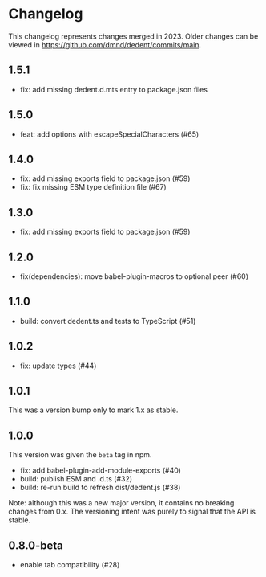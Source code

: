 # Changelog

This changelog represents changes merged in 2023.
Older changes can be viewed in https://github.com/dmnd/dedent/commits/main.

## 1.5.1

- fix: add missing dedent.d.mts entry to package.json files

## 1.5.0

- feat: add options with escapeSpecialCharacters (#65)

## 1.4.0

- fix: add missing exports field to package.json (#59)
- fix: fix missing ESM type definition file (#67)

## 1.3.0

- fix: add missing exports field to package.json (#59)

## 1.2.0

- fix(dependencies): move babel-plugin-macros to optional peer (#60)

## 1.1.0

- build: convert dedent.ts and tests to TypeScript (#51)

## 1.0.2

- fix: update types (#44)

## 1.0.1

This was a version bump only to mark 1.x as stable.

## 1.0.0

This version was given the `beta` tag in npm.

- fix: add babel-plugin-add-module-exports (#40)
- build: publish ESM and .d.ts (#32)
- build: re-run build to refresh dist/dedent.js (#38)

Note: although this was a new major version, it contains no breaking changes from 0.x.
The versioning intent was purely to signal that the API is stable.

## 0.8.0-beta

- enable tab compatibility (#28)
